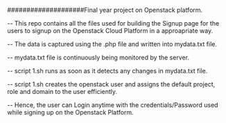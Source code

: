 ####################Final year project on Openstack platform.

-- This repo contains all the files used for building the Signup page for the users to signup on the Openstack Cloud Platform in a approapriate way.

-- The data is captured using the .php file and written into mydata.txt file.

-- mydata.txt file is continuously being monitored by the server.

-- script 1.sh runs as soon as it detects any changes in mydata.txt file.

-- script 1.sh creates the openstack user and assigns the default project, role and domain to the user efficiently.

-- Hence, the user can Login anytime with the credentials/Password used while signing up on the Openstack Platform.
